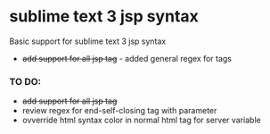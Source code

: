 # sublime text 3 jsp syntax
Basic support for sublime text 3 jsp syntax

* ~~add support for all jsp tag~~ - added general regex for tags

### TO DO:
* ~~add support for all jsp tag~~
* review regex for end-self-closing tag with parameter
* ovverride html syntax color in normal html tag for server variable
